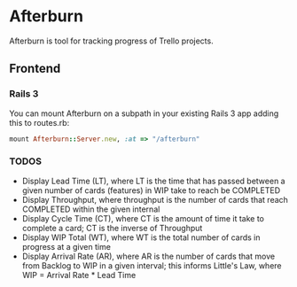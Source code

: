 # Afterburn

Afterburn is tool for tracking progress of Trello projects.

## Frontend

### Rails 3

You can mount Afterburn on a subpath in your existing Rails 3 app adding this to routes.rb:

```ruby
mount Afterburn::Server.new, :at => "/afterburn"
```
### TODOS

* Display Lead Time (LT), where LT is the time that has passed between a given
number of cards (features) in WIP take to reach be COMPLETED
* Display Throughput, where throughput is the number of cards that reach
COMPLETED within the given internal
* Display Cycle Time (CT), where CT is the amount of time it take to complete a
card; CT is the inverse of Throughput
* Display WIP Total (WT), where WT is the total number of cards in progress at a given time
* Display Arrival Rate (AR), where AR is the number of cards that move from Backlog to WIP in
a given interval; this informs Little's Law, where WIP = Arrival Rate * Lead Time

